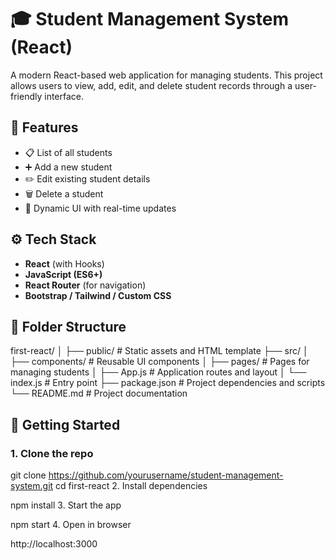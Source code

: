 # 🎓 Student Management System (React)

A modern React-based web application for managing students. This project allows users to view, add, edit, and delete student records through a user-friendly interface.

## 🚀 Features

- 📋 List of all students
- ➕ Add a new student
- ✏️ Edit existing student details
- 🗑️ Delete a student
- 🔄 Dynamic UI with real-time updates

## ⚙️ Tech Stack

- **React** (with Hooks)
- **JavaScript (ES6+)**
- **React Router** (for navigation)
- **Bootstrap / Tailwind / Custom CSS**


## 📁 Folder Structure

first-react/ │ ├── public/ # Static assets and HTML template ├── src/ │ ├── components/ # Reusable UI components │ ├── pages/ # Pages for managing students │ ├── App.js # Application routes and layout │ └── index.js # Entry point ├── package.json # Project dependencies and scripts └── README.md # Project documentation



## 🧪 Getting Started

### 1. Clone the repo
git clone https://github.com/yourusername/student-management-system.git
cd first-react
2. Install dependencies

npm install
3. Start the app

npm start
4. Open in browser

http://localhost:3000
